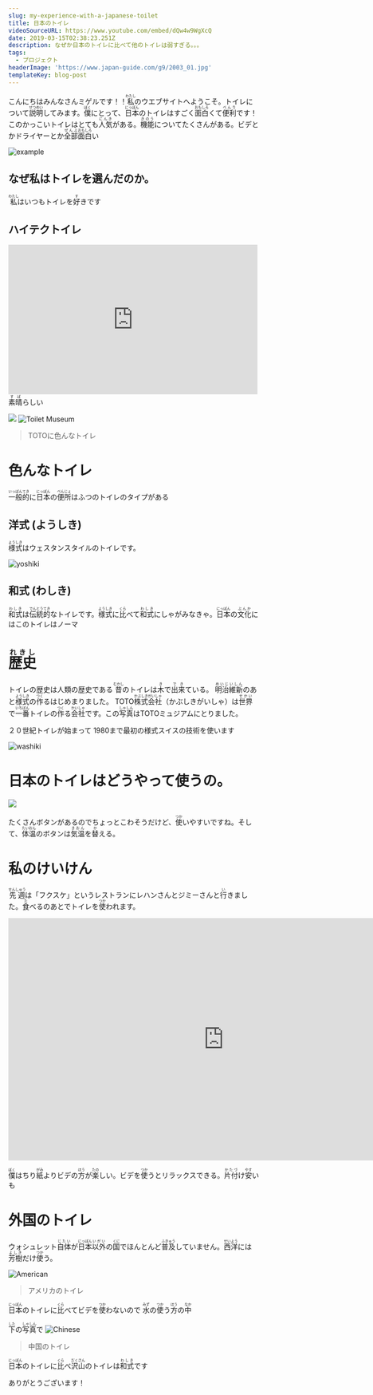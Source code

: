 ```yaml
---
slug: my-experience-with-a-japanese-toilet
title: 日本のトイレ
videoSourceURL: https://www.youtube.com/embed/dQw4w9WgXcQ
date: 2019-03-15T02:38:23.251Z
description: なぜか日本のトイレに比べて他のトイレは弱すぎる。。。
tags:
  - プロジェクト
headerImage: 'https://www.japan-guide.com/g9/2003_01.jpg'
templateKey: blog-post
---
```


<!-- こんにちはみんなさんミゲルです！！私のウエブサイトへようこそ。トイレについて説明してみます。僕にとって、日本のトイレはすごく面白くて便利です！ このかっこいトイレはとても人気がある。機能についてたくさんがある。ビデとかドライヤーとか全部面白い -->
こんにちはみんなさんミゲルです！！<ruby>私<rp>(</rp><rt>わたし</rt><rp>)</rp></ruby>のウエブサイトへようこそ。トイレについて<ruby>説明<rp>(</rp><rt>せつめい</rt><rp>)</rp></ruby>してみます。<ruby>僕<rp>(</rp><rt>ぼく</rt><rp>)</rp></ruby>にとって、<ruby>日本<rp>(</rp><rt>にっぽん</rt><rp>)</rp></ruby>のトイレはすごく<ruby>面白<rp>(</rp><rt>おもしろ</rt><rp>)</rp></ruby>くて<ruby>便利<rp>(</rp><rt>べんり</rt><rp>)</rp></ruby>です！ このかっこいトイレはとても<ruby>人気<rp>(</rp><rt>にんき</rt><rp>)</rp></ruby>がある。<ruby>機能<rp>(</rp><rt>きのう</rt><rp>)</rp></ruby>についてたくさんがある。ビデとかドライヤーとか<ruby>全部<rp>(</rp><rt>ぜんぶ</rt><rp>)</rp></ruby><ruby>面白<rp>(</rp><rt>おもしろ</rt><rp>)</rp></ruby>い

![example](https://brightoneagle.files.wordpress.com/2014/09/img_2953.jpg?w=768&h=576)

## なぜ私はトイレを選んだのか。
  <ruby>私<rp>(</rp><rt>わたし</rt><rp>)</rp></ruby>はいつもトイレを<ruby>好<rp>(</rp><rt>す</rt><rp>)</rp></ruby>きです

## ハイテクトイレ
<iframe
  height="300"
  width="500"
  src="https://www.youtube.com/embed/U8KyBlGWI2k"
  title="Toilets"
  allow="accelerometer; autoplay; encrypted-media; gyroscope; picture-in-picture"
  frameBorder="0"
  webkitallowfullscreen="true"
  mozallowfullscreen="true"
  allowFullScreen
></iframe>
<ruby>素晴<rp>(</rp><rt>すば</rt><rp>)</rp></ruby>らしい


![](https://www.japan-guide.com/g16/4883_05.jpg)
![Toilet Museum](https://www.washingtonpost.com/resizer/wGdtz-Kk9hc2tt6-DyXKGFqh_iw=/1024x0/arc-anglerfish-washpost-prod-washpost.s3.amazonaws.com/public/ZHFOVSPVDE2HXMDUL4TI4GPFRQ.jpg)
> TOTOに色んなトイレ

# 色んなトイレ
  <!-- 一般的に日本の便所はふつのトイレのタイプがある。 -->
  <ruby>一般<rp>(</rp><rt>いっぱん</rt><rp>)</rp></ruby><ruby>的<rp>(</rp><rt>てき</rt><rp>)</rp></ruby>に<ruby>日本<rp>(</rp><rt>にっぽん</rt><rp>)</rp></ruby>の<ruby>便所<rp>(</rp><rt>べんじょ</rt><rp>)</rp></ruby>はふつのトイレのタイプがある

## 洋式 (ようしき)
  <ruby>様式<rp>(</rp><rt>ようしき</rt><rp>)</rp></ruby>はウェスタンスタイルのトイレです。

  ![yoshiki](https://upload.wikimedia.org/wikipedia/commons/thumb/4/49/Toilet_photo.jpg/400px-Toilet_photo.jpg)
## 和式 (わしき)
  <ruby>和式<rp>(</rp><rt>わしき</rt><rp>)</rp></ruby>は<ruby>伝統<rp>(</rp><rt>でんとう</rt><rp>)</rp></ruby><ruby>的<rp>(</rp><rt>てき</rt><rp>)</rp></ruby>なトイレです。<ruby>様式<rp>(</rp><rt>ようしき</rt><rp>)</rp></ruby>に<ruby>比<rp>(</rp><rt>くら</rt><rp>)</rp></ruby>べて<ruby>和式<rp>(</rp><rt>わしき</rt><rp>)</rp></ruby>にしゃがみなきゃ。<ruby>日本<rp>(</rp><rt>にっぽん</rt><rp>)</rp></ruby>の<ruby>文化<rp>(</rp><rt>ぶんか</rt><rp>)</rp></ruby>にはこのトイレはノーマ

# <ruby>歴史<rp>(</rp><rt>れきし</rt><rp>)</rp></ruby>
  <!-- 昔のトイレは木で出来ている。 明治維新のあと様式の作るはじめまりました。 -->
<!-- TOTO株式会社（かぶしきがいしゃ）は世界で一番トイレの作る会社です。この写真はTOTOミュジアムにとりました。 -->
トイレの歴史は人類の歴史である
<ruby>昔<rp>(</rp><rt>むかし</rt><rp>)</rp></ruby>のトイレは<ruby>木<rp>(</rp><rt>き</rt><rp>)</rp></ruby>で<ruby>出来<rp>(</rp><rt>でき</rt><rp>)</rp></ruby>ている。 <ruby>明治維新<rp>(</rp><rt>めいじいしん</rt><rp>)</rp></ruby>のあと<ruby>様式<rp>(</rp><rt>ようしき</rt><rp>)</rp></ruby>の<ruby>作<rp>(</rp><rt>つく</rt><rp>)</rp></ruby>るはじめまりました。
TOTO<ruby>株式会社<rp>(</rp><rt>かぶしきがいしゃ</rt><rp>)</rp></ruby>（かぶしきがいしゃ）は<ruby>世界<rp>(</rp><rt>せかい</rt><rp>)</rp></ruby>で<ruby>一番<rp>(</rp><rt>いちばん</rt><rp>)</rp></ruby>トイレの<ruby>作<rp>(</rp><rt>つく</rt><rp>)</rp></ruby>る<ruby>会社<rp>(</rp><rt>かいしゃ</rt><rp>)</rp></ruby>です。この<ruby>写真<rp>(</rp><rt>しゃしん</rt><rp>)</rp></ruby>はTOTOミュジアムにとりました。

２０世紀トイレが始まって
1980まで最初の様式スイスの技術を使います


  ![washiki](https://upload.wikimedia.org/wikipedia/commons/thumb/2/2a/C75-MK7.jpg/340px-C75-MK7.jpg)

# 日本のトイレはどうやって使うの。
![](https://toilet-guru.com/pictures/haneda-airport-0518-133239.jpg)

たくさんボタンがあるのでちょっとこわそうだけど、<ruby>使<rp>(</rp><rt>つか</rt><rp>)</rp></ruby>いやすいですね。そして、<ruby>体温<rp>(</rp><rt>たいおん</rt><rp>)</rp></ruby>のボタンは<ruby>気温<rp>(</rp><rt>きおん</rt><rp>)</rp></ruby>を<ruby>替<rp>(</rp><rt>か</rt><rp>)</rp></ruby>える。

# 私のけいけん
  <ruby>先週<rp>(</rp><rt>せんしゅう</rt><rp>)</rp></ruby>は「フクスケ」というレストランにレハンさんとジミーさんと<ruby>行<rp>(</rp><rt>い</rt><rp>)</rp></ruby>きました。<ruby>食<rp>(</rp><rt>た</rt><rp>)</rp></ruby>べるのあとでトイレを<ruby>使<rp>(</rp><rt>つか</rt><rp>)</rp></ruby>われます。

<iframe id="vp1moojt" title="Video Player" width="864" height="486" frameborder="0" src="https://s3.amazonaws.com/embed.animoto.com/play.html?w=swf/production/vp1&e=1556601301&f=moojt4tVEBYJLMIB9MaE2w&d=0&m=p&r=360p&volume=100&start_res=undefined&i=m&asset_domain=s3-p.animoto.com&animoto_domain=animoto.com&options=" allowfullscreen></iframe>

<ruby>僕<rp>(</rp><rt>ぼく</rt><rp>)</rp></ruby>はちり<ruby>紙<rp>(</rp><rt>がみ</rt><rp>)</rp></ruby>よりビデの<ruby>方<rp>(</rp><rt>ほう</rt><rp>)</rp></ruby>が<ruby>楽<rp>(</rp><rt>たの</rt><rp>)</rp></ruby>しい。ビデを<ruby>使<rp>(</rp><rt>つか</rt><rp>)</rp></ruby>うとリラックスできる。<ruby>片付<rp>(</rp><rt>かたづ</rt><rp>)</rp></ruby>け<ruby>安<rp>(</rp><rt>やす</rt><rp>)</rp></ruby>いも

# 外国のトイレ
ウォシュレット<ruby>自体<rp>(</rp><rt>じたい</rt><rp>)</rp></ruby>が<ruby>日本<rp>(</rp><rt>にっぽん</rt><rp>)</rp></ruby><ruby>以外<rp>(</rp><rt>いがい</rt><rp>)</rp></ruby>の<ruby>国<rp>(</rp><rt>くに</rt><rp>)</rp></ruby>でほんとんど<ruby>普及<rp>(</rp><rt>ふきゅう</rt><rp>)</rp></ruby>していません。<ruby>西洋<rp>(</rp><rt>せいよう</rt><rp>)</rp></ruby>には<ruby>芳樹<rp>(</rp><rt>よしき</rt><rp>)</rp></ruby>だけ<ruby>使<rp>(</rp><rt>つか</rt><rp>)</rp></ruby>う。

![American](https://sanitaryware.org/uploads/general/one-piece-types-toilet.jpg)
> アメリカのトイレ

<ruby>日本<rp>(</rp><rt>にっぽん</rt><rp>)</rp></ruby>のトイレに<ruby>比<rp>(</rp><rt>くら</rt><rp>)</rp></ruby>べてビデを<ruby>使<rp>(</rp><rt>つか</rt><rp>)</rp></ruby>わないので <ruby>水<rp>(</rp><rt>みず</rt><rp>)</rp></ruby>の<ruby>使<rp>(</rp><rt>つか</rt><rp>)</rp></ruby>う<ruby>方<rp>(</rp><rt>ほう</rt><rp>)</rp></ruby>の<ruby>中<rp>(</rp><rt>なか</rt><rp>)</rp></ruby>

<ruby>下<rp>(</rp><rt>した</rt><rp>)</rp></ruby>の<ruby>写真<rp>(</rp><rt>しゃしん</rt><rp>)</rp></ruby>で
![Chinese](https://cn-seminar.com/wp-content/uploads/2018/02/2217957e0140152415b995c09912086a.jpg)
> 中国のトイレ

<ruby>日本<rp>(</rp><rt>にっぽん</rt><rp>)</rp></ruby>のトイレに<ruby>比<rp>(</rp><rt>くら</rt><rp>)</rp></ruby>べ<ruby>沢山<rp>(</rp><rt>だくさん</rt><rp>)</rp></ruby>のトイレは<ruby>和式<rp>(</rp><rt>わしき</rt><rp>)</rp></ruby>です

ありがとうございます！
